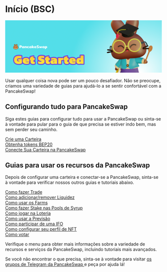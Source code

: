 # Início (BSC)

![](../.gitbook/assets/get-started-header.png)

Usar qualquer coisa nova pode ser um pouco desafiador. Não se preocupe, criamos uma variedade de guias para ajudá-lo a se sentir confortável com a PancakeSwap!&#x20;

## Configurando tudo para PancakeSwap

Siga estes guias para configurar tudo para usar a PancakeSwap ou sinta-se à vontade para pular para o guia de que precisa se estiver indo bem, mas sem perder seu caminho.

[Crie uma Carteira](wallet-guide.md)\
[Obtenha tokens BEP20](bep20-guide.md)\
[Conecte Sua Carteira na PancakeSwap](connection-guide.md)

## Guias para usar os recursos da PancakeSwap

Depois de configurar uma carteira e conectar-se a PancakeSwap, sinta-se à vontade para verificar nossos outros guias e tutoriais abaixo.

[Como fazer Trade](../produtos/pancakeswap-exchange/trade-guide.md)\
[Como adicionar/remover Liquidez](https://docs.pancakeswap.finance/products/pancakeswap-exchange/liquidity-guide)\
[Como usar os Farms](https://docs.pancakeswap.finance/products/yield-farming/how-to-use-farms)\
[Como fazer Stake nas Pools de Syrup](https://docs.pancakeswap.finance/products/syrup-pool/syrup-pool-guide)\
[Como jogar na Loteria](https://docs.pancakeswap.finance/products/lottery/lottery-guide)\
[Como usar a Previsão](https://docs.pancakeswap.finance/products/prediction/prediction-guide)\
[Como participar de uma IFO](https://docs.pancakeswap.finance/products/ifo-initial-farm-offering/ifo-guide)\
[Como configurar seu perfil de NFT](https://docs.pancakeswap.finance/products/nft-profile-system/profile-guide)\
[Como votar](https://docs.pancakeswap.finance/products/voting/voting-guide)

Verifique o menu para obter mais informações sobre a variedade de recursos e serviços da PancakeSwap, incluindo tutoriais mais avançados.

Se você não encontrar o que precisa, sinta-se à vontade para visitar [os grupos de Telegram da PancakeSwap ](../contact-us/telegram.md)e peça por ajuda lá!
